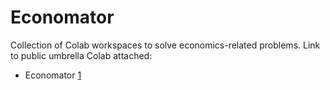 # Economator
Collection of Colab workspaces to solve economics-related problems.
Link to public umbrella Colab attached:
* Economator [1](https://colab.research.google.com/drive/1Em_yz58gLDNSOtQRLzXm9CK3yzzg_R46?usp=sharing "Title")

